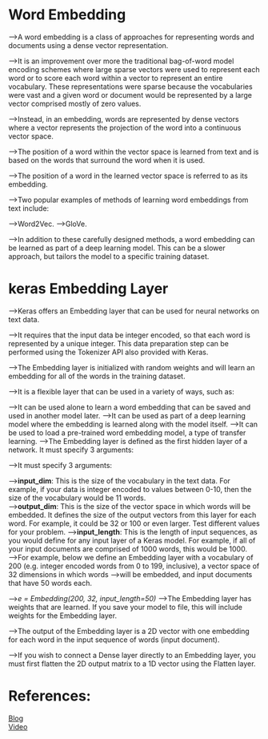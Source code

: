 # Word Embedding
-->A word embedding is a class of approaches for representing words and documents using a dense vector representation.

-->It is an improvement over more the traditional bag-of-word model encoding schemes where large sparse vectors were used to represent each word or to score each word within a vector to represent an entire vocabulary. These representations were sparse because the vocabularies were vast and a given word or document would be represented by a large vector comprised mostly of zero values.

-->Instead, in an embedding, words are represented by dense vectors where a vector represents the projection of the word into a continuous vector space.

-->The position of a word within the vector space is learned from text and is based on the words that surround the word when it is used.

-->The position of a word in the learned vector space is referred to as its embedding.

-->Two popular examples of methods of learning word embeddings from text include:

-->Word2Vec.
-->GloVe.

-->In addition to these carefully designed methods, a word embedding can be learned as part of a deep learning model. This can be a slower approach, but tailors the model to a specific training dataset.

# keras Embedding Layer
-->Keras offers an Embedding layer that can be used for neural networks on text data.

-->It requires that the input data be integer encoded, so that each word is represented by a unique integer. This data preparation step can be performed using the Tokenizer API also provided with Keras.

-->The Embedding layer is initialized with random weights and will learn an embedding for all of the words in the training dataset.

-->It is a flexible layer that can be used in a variety of ways, such as:

-->It can be used alone to learn a word embedding that can be saved and used in another model later.
-->It can be used as part of a deep learning model where the embedding is learned along with the model itself.
-->It can be used to load a pre-trained word embedding model, a type of transfer learning.
-->The Embedding layer is defined as the first hidden layer of a network. It must specify 3 arguments:

-->It must specify 3 arguments:

-->**input_dim**: This is the size of the vocabulary in the text data. For example, if your data is integer encoded to values between 0-10, then the size of the vocabulary would be 11 words.</br>
-->**output_dim**: This is the size of the vector space in which words will be embedded. It defines the size of the output vectors from this layer for each word. For example, it could be 32 or 100 or even larger. Test different values for your problem.
-->**input_length**: This is the length of input sequences, as you would define for any input layer of a Keras model. For example, if all of your input documents are comprised of 1000 words, this would be 1000.</br>
-->For example, below we define an Embedding layer with a vocabulary of 200 (e.g. integer encoded words from 0 to 199, inclusive), a vector space of 32 dimensions in which words -->will be embedded, and input documents that have 50 words each.</br>

-->*e = Embedding(200, 32, input_length=50)*
-->The Embedding layer has weights that are learned. If you save your model to file, this will include weights for the Embedding layer.

-->The output of the Embedding layer is a 2D vector with one embedding for each word in the input sequence of words (input document).

-->If you wish to connect a Dense layer directly to an Embedding layer, you must first flatten the 2D output matrix to a 1D vector using the Flatten layer.

# References:
[Blog](https://machinelearningmastery.com/use-word-embedding-layers-deep-learning-keras/)</br>
[Video](https://www.youtube.com/watch?v=pO_6Jk0QtKw&list=PLZoTAELRMXVPGU70ZGsckrMdr0FteeRUi&index=42)
